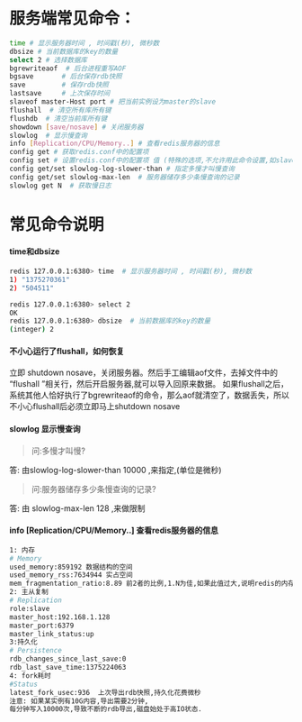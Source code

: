 
# 服务端常见命令：
```bash
time # 显示服务器时间 , 时间戳(秒), 微秒数
dbsize # 当前数据库的key的数量
select 2 # 选择数据库
bgrewriteaof  # 后台进程重写AOF
bgsave       # 后台保存rdb快照
save         # 保存rdb快照
lastsave     # 上次保存时间
slaveof master-Host port # 把当前实例设为master的slave
flushall  # 清空所有库所有键 
flushdb  # 清空当前库所有键
showdown [save/nosave] # 关闭服务器
slowlog  # 显示慢查询
info [Replication/CPU/Memory..] # 查看redis服务器的信息
config get # 获取redis.conf中的配置项  
config set # 设置redis.conf中的配置项 值 (特殊的选项,不允许用此命令设置,如slave-of, 需要用单独的slaveof命令来设置)
config get/set slowlog-log-slower-than # 指定多慢才叫慢查询
config get/set slowlog-max-len  # 服务器储存多少条慢查询的记录
slowlog get N  # 获取慢日志
```

# 常见命令说明
#### time和dbsize

```bash
redis 127.0.0.1:6380> time  # 显示服务器时间 , 时间戳(秒), 微秒数
1) "1375270361"
2) "504511"

redis 127.0.0.1:6380> select 2
OK
redis 127.0.0.1:6380> dbsize  # 当前数据库的key的数量
(integer) 2

```
#### 不小心运行了flushall，如何恢复

立即 shutdown nosave，关闭服务器。然后手工编辑aof文件，去掉文件中的 “flushall ”相关行，然后开启服务器,就可以导入回原来数据。 如果flushall之后，系统其他人恰好执行了bgrewriteaof的命令，那么aof就清空了，数据丢失，所以不小心flushall后必须立即马上shutdown nosave

#### slowlog 显示慢查询
> 问:多慢才叫慢? 

答: 由slowlog-log-slower-than 10000 ,来指定,(单位是微秒)

> 问:服务器储存多少条慢查询的记录?

答: 由 slowlog-max-len 128 ,来做限制

#### info [Replication/CPU/Memory..] 查看redis服务器的信息

```bash
1: 内存
# Memory
used_memory:859192 数据结构的空间
used_memory_rss:7634944 实占空间
mem_fragmentation_ratio:8.89 前2者的比例,1.N为佳,如果此值过大,说明redis的内存的碎片化严重,可以导出再导入一次.
2: 主从复制
# Replication
role:slave
master_host:192.168.1.128
master_port:6379
master_link_status:up
3:持久化
# Persistence
rdb_changes_since_last_save:0
rdb_last_save_time:1375224063
4: fork耗时
#Status
latest_fork_usec:936  上次导出rdb快照,持久化花费微秒
注意: 如果某实例有10G内容,导出需要2分钟,
每分钟写入10000次,导致不断的rdb导出,磁盘始处于高IO状态.
```


